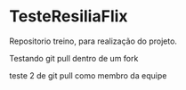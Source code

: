 # TesteResiliaFlix
Repositorio treino, para realização do projeto.

Testando git pull dentro de um fork

teste 2 de git pull como membro da equipe
